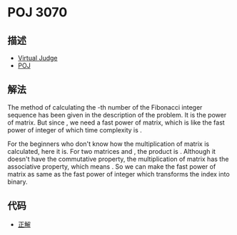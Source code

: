 # POJ 3070

## 描述

- [Virtual Judge](https://vjudge.net/problem/POJ-3070)
- [POJ](http://poj.org/problem?id=3070)

## 解法

The method of calculating the <data value="v{n}"></data>-th number of the Fibonacci integer sequence has been given in the description of the problem. It is the power of matrix. But since <data value="c{0}o{&le;}v{n}o{&le;}c{10}p{9}"></data>, we need a fast power of matrix, which is like the fast power of integer of which time complexity is <data value="o{O}o{(}o{lg}v{n}o{)}"></data>. 

For the beginners who don't know how the multiplication of matrix is calculated, here it is. For two matrices <data value="o{[}m{v{a}b{1}l{}v{a}b{3}}o{&nbsp;}m{v{a}b{2}l{}v{a}b{4}}o{]}"></data> and <data value="o{[}m{v{b}b{1}l{}v{b}b{3}}o{&nbsp;}m{v{b}b{2}l{}v{b}b{4}}o{]}"></data>, the product is <data value="o{[}m{v{a}b{1}o{}v{b}b{1}o{+}v{a}b{2}o{}v{b}b{3}l{}v{a}b{3}o{}v{b}b{1}o{+}v{a}b{4}o{}v{b}b{3}}o{&nbsp;}m{v{a}b{1}o{}v{b}b{2}o{+}v{a}b{2}o{}v{b}b{4}l{}v{a}b{3}o{}v{b}b{2}o{+}v{a}b{4}o{}v{b}b{4}}o{]}"></data>. Although it doesn't have the commutative property, the multiplication of matrix has the associative property, which means <data value="o{(}o{[}m{v{a}b{1}l{}v{a}b{3}}o{&nbsp;}m{v{a}b{2}l{}v{a}b{4}}o{]}o{[}m{v{b}b{1}l{}v{b}b{3}}o{&nbsp;}m{v{b}b{2}l{}v{b}b{4}}o{]}o{)}o{[}m{v{c}b{1}l{}v{c}b{3}}o{&nbsp;}m{v{c}b{2}l{}v{c}b{4}}o{]}o{=}o{[}m{v{a}b{1}l{}v{a}b{3}}o{&nbsp;}m{v{a}b{2}l{}v{a}b{4}}o{]}o{(}o{[}m{v{b}b{1}l{}v{b}b{3}}o{&nbsp;}m{v{b}b{2}l{}v{b}b{4}}o{]}o{[}m{v{c}b{1}l{}v{c}b{3}}o{&nbsp;}m{v{c}b{2}l{}v{c}b{4}}o{]}o{)}"></data>. So we can make the fast power of matrix as same as the fast power of integer which transforms the index into binary. 

## 代码

- [正解](POJ.3070.0.cpp)
